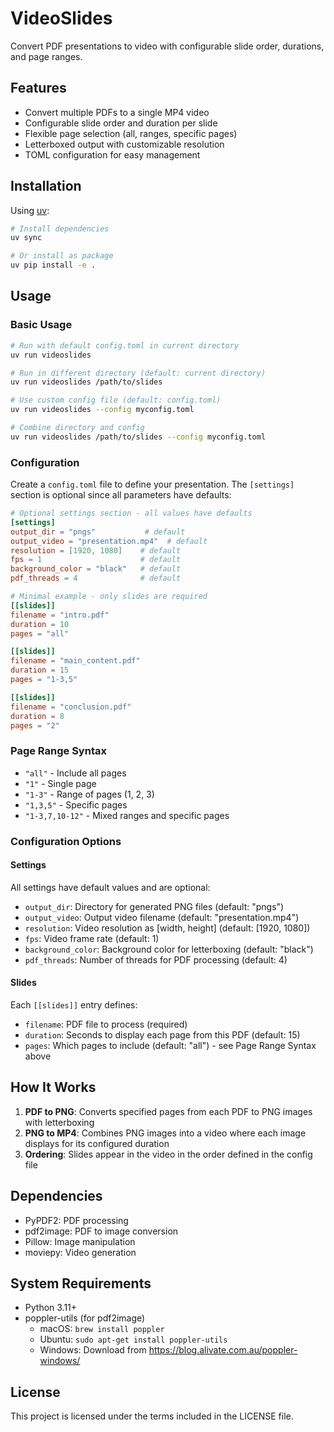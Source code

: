 # VideoSlides

Convert PDF presentations to video with configurable slide order, durations, and page ranges.

## Features

- Convert multiple PDFs to a single MP4 video
- Configurable slide order and duration per slide
- Flexible page selection (all, ranges, specific pages)
- Letterboxed output with customizable resolution
- TOML configuration for easy management

## Installation

Using [uv](https://github.com/astral-sh/uv):

```bash
# Install dependencies
uv sync

# Or install as package
uv pip install -e .
```

## Usage

### Basic Usage

```bash
# Run with default config.toml in current directory
uv run videoslides

# Run in different directory (default: current directory)
uv run videoslides /path/to/slides

# Use custom config file (default: config.toml)
uv run videoslides --config myconfig.toml

# Combine directory and config
uv run videoslides /path/to/slides --config myconfig.toml
```

### Configuration

Create a `config.toml` file to define your presentation. The `[settings]` section is optional since all parameters have defaults:

```toml
# Optional settings section - all values have defaults
[settings]
output_dir = "pngs"           # default
output_video = "presentation.mp4"  # default
resolution = [1920, 1080]    # default
fps = 1                      # default
background_color = "black"   # default
pdf_threads = 4              # default

# Minimal example - only slides are required
[[slides]]
filename = "intro.pdf"
duration = 10
pages = "all"

[[slides]]
filename = "main_content.pdf"
duration = 15
pages = "1-3,5"

[[slides]]
filename = "conclusion.pdf"
duration = 8
pages = "2"
```

### Page Range Syntax

- `"all"` - Include all pages
- `"1"` - Single page
- `"1-3"` - Range of pages (1, 2, 3)
- `"1,3,5"` - Specific pages
- `"1-3,7,10-12"` - Mixed ranges and specific pages

### Configuration Options

#### Settings
All settings have default values and are optional:
- `output_dir`: Directory for generated PNG files (default: "pngs")
- `output_video`: Output video filename (default: "presentation.mp4")
- `resolution`: Video resolution as [width, height] (default: [1920, 1080])
- `fps`: Video frame rate (default: 1)
- `background_color`: Background color for letterboxing (default: "black")
- `pdf_threads`: Number of threads for PDF processing (default: 4)

#### Slides
Each `[[slides]]` entry defines:
- `filename`: PDF file to process (required)
- `duration`: Seconds to display each page from this PDF (default: 15)
- `pages`: Which pages to include (default: "all") - see Page Range Syntax above

## How It Works

1. **PDF to PNG**: Converts specified pages from each PDF to PNG images with letterboxing
2. **PNG to MP4**: Combines PNG images into a video where each image displays for its configured duration
3. **Ordering**: Slides appear in the video in the order defined in the config file

## Dependencies

- PyPDF2: PDF processing
- pdf2image: PDF to image conversion
- Pillow: Image manipulation
- moviepy: Video generation

## System Requirements

- Python 3.11+
- poppler-utils (for pdf2image)
  - macOS: `brew install poppler`
  - Ubuntu: `sudo apt-get install poppler-utils`
  - Windows: Download from https://blog.alivate.com.au/poppler-windows/

## License

This project is licensed under the terms included in the LICENSE file.